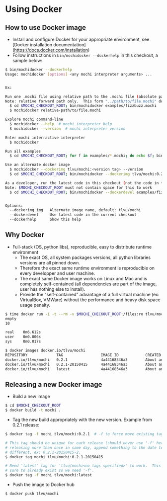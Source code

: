 Using Docker
============

## How to use Docker image
- Install and configure Docker for your appropriate environment, see [Docker
  installation documentation] (https://docs.docker.com/installation)
- Follow instructions in `bin/mochidocker --dockerhelp` in this checkout, a
  sample below:
```sh
$ bin/mochidocker --dockerhelp
Usage: mochidocker [options] <any mochi interpreter arguments> ...


Ex:

Run one .mochi file using relative path to the .mochi file (absolute path does not work)
Note: relative forward path only.  This form "../path/to/file.mochi" does not work.
  $ cd $MOCHI_CHECKOUT_ROOT; bin/mochidocker examples/fizzbuzz.mochi
  $ mochidocker relative-path/to/file.mochi

Explore mochi command-line
  $ mochidocker --help  # mochi interpreter help
  $ mochidocker --version  # mochi interpreter version

Enter mochi interractive interpreter
  $ mochidocker

Run all examples
  $ cd $MOCHI_CHECKOUT_ROOT; for f in examples/*.mochi; do echo $f; bin/mochidocker $f; done

Use an alternate docker image
  $ mochidocker --dockerimg tlvu/mochi:<version tag> --version
  $ cd $MOCHI_CHECKOUT_ROOT; bin/mochidocker --dockerimg tlvu/mochi:0.2.1 workdir/examples/fizzbuzz.mochi

As a developer, run the latest code in this checkout (not the code in the docker image)
Note: $MOCHI_CHECKOUT_ROOT must not contain space for this to work
  $ cd $MOCHI_CHECKOUT_ROOT; bin/mochidocker --dockerdevel examples/fizzbuzz.mochi


Options:
  --dockerimg img   Alternate image name, default: tlvu/mochi
  --dockerdevel     Use latest code in the current checkout
  --dockerhelp      Show this help
```

## Why Docker
- Full-stack (OS, python libs), reproducible, easy to distribute runtime
  environment
  - The exact OS, all system packages versions, all python libraries
    versions are all pinned down.
  - Therefore the exact same runtime environment is reproducible on every
    developper and user machine.
  - The exact same Docker image works on Linux and Mac and is
    completely self-contained (all dependencies are part of the image, user
    has nothing else to install).
  - Provide the "self-contained" advantage of a full virtual machine (ex:
    VirtualBox, VMWare) without the performance and heavy disk space usage
    penalty.
```sh
$ time docker run -i -t --rm -v $MOCHI_CHECKOUT_ROOT:/files:ro tlvu/mochi /files/examples/aif.mochi
empty
10

real    0m6.612s
user    0m0.006s
sys     0m0.017s

$ docker images docker.io/tlvu/mochi
REPOSITORY             TAG                 IMAGE ID            CREATED             VIRTUAL SIZE
docker.io/tlvu/mochi   0.2.1               4a44168346a3        About an hour ago   426.8 MB
docker.io/tlvu/mochi   0.2.1-20150415      4a44168346a3        About an hour ago   426.8 MB
docker.io/tlvu/mochi   latest              4a44168346a3        About an hour ago   426.8 MB
```

## Releasing a new Docker image
- Build a new image
```sh
$ cd $MOCHI_CHECKOUT_ROOT
$ docker build -t mochi .
```

- Tag the new build appropriately with the new version.  Example from 0.2.1
  release:
```sh
$ docker tag -f mochi tlvu/mochi:0.2.1  # -f to force move existing tag if needed

# This tag should be unique for each release (should never use '-f' here).  If
# releasing more than once in same day, append something to the date to make it
# different, ex: 0.2.1-20150415-2.
$ docker tag mochi tlvu/mochi:0.2.1-20150415

# Need 'latest' tag for 'tlvu/mochi<no tags specified>' to work.  This tag is
# sure to already exist so we need '-f'.
$ docker tag -f mochi tlvu/mochi:latest
```

- Push the image to Docker hub
```sh
$ docker push tlvu/mochi
```
